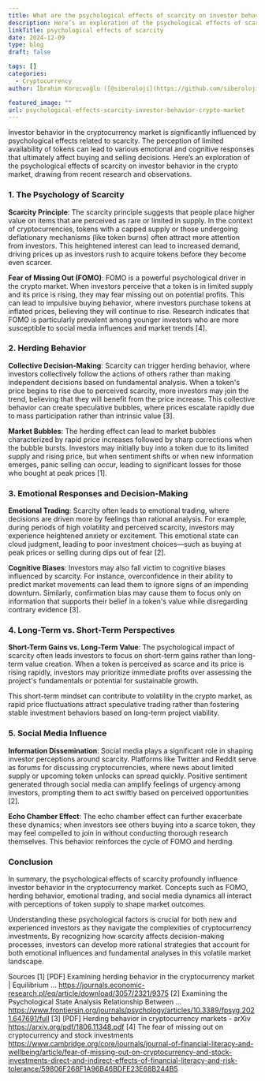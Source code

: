```yaml
---
title: What are the psychological effects of scarcity on investor behavior in the crypto market
description: Here’s an exploration of the psychological effects of scarcity on investor behavior in the crypto market, drawing from recent research and observations.
linkTitle: psychological effects of scarcity
date: 2024-12-09
type: blog
draft: false

tags: []
categories:
  - Cryptocurrency
author: İbrahim Korucuoğlu ([@siberoloji](https://github.com/siberoloji))

featured_image: ""
url: psychological-effects-scarcity-investor-behavior-crypto-market
---
```

Investor behavior in the cryptocurrency market is significantly influenced by psychological effects related to scarcity. The perception of limited availability of tokens can lead to various emotional and cognitive responses that ultimately affect buying and selling decisions. Here’s an exploration of the psychological effects of scarcity on investor behavior in the crypto market, drawing from recent research and observations.

### 1. The Psychology of Scarcity

**Scarcity Principle**: The scarcity principle suggests that people place higher value on items that are perceived as rare or limited in supply. In the context of cryptocurrencies, tokens with a capped supply or those undergoing deflationary mechanisms (like token burns) often attract more attention from investors. This heightened interest can lead to increased demand, driving prices up as investors rush to acquire tokens before they become even scarcer.

**Fear of Missing Out (FOMO)**: FOMO is a powerful psychological driver in the crypto market. When investors perceive that a token is in limited supply and its price is rising, they may fear missing out on potential profits. This can lead to impulsive buying behavior, where investors purchase tokens at inflated prices, believing they will continue to rise. Research indicates that FOMO is particularly prevalent among younger investors who are more susceptible to social media influences and market trends [4].

### 2. Herding Behavior

**Collective Decision-Making**: Scarcity can trigger herding behavior, where investors collectively follow the actions of others rather than making independent decisions based on fundamental analysis. When a token's price begins to rise due to perceived scarcity, more investors may join the trend, believing that they will benefit from the price increase. This collective behavior can create speculative bubbles, where prices escalate rapidly due to mass participation rather than intrinsic value [3].

**Market Bubbles**: The herding effect can lead to market bubbles characterized by rapid price increases followed by sharp corrections when the bubble bursts. Investors may initially buy into a token due to its limited supply and rising price, but when sentiment shifts or when new information emerges, panic selling can occur, leading to significant losses for those who bought at peak prices [1].

### 3. Emotional Responses and Decision-Making

**Emotional Trading**: Scarcity often leads to emotional trading, where decisions are driven more by feelings than rational analysis. For example, during periods of high volatility and perceived scarcity, investors may experience heightened anxiety or excitement. This emotional state can cloud judgment, leading to poor investment choices—such as buying at peak prices or selling during dips out of fear [2].

**Cognitive Biases**: Investors may also fall victim to cognitive biases influenced by scarcity. For instance, overconfidence in their ability to predict market movements can lead them to ignore signs of an impending downturn. Similarly, confirmation bias may cause them to focus only on information that supports their belief in a token's value while disregarding contrary evidence [3].

### 4. Long-Term vs. Short-Term Perspectives

**Short-Term Gains vs. Long-Term Value**: The psychological impact of scarcity often leads investors to focus on short-term gains rather than long-term value creation. When a token is perceived as scarce and its price is rising rapidly, investors may prioritize immediate profits over assessing the project's fundamentals or potential for sustainable growth.

This short-term mindset can contribute to volatility in the crypto market, as rapid price fluctuations attract speculative trading rather than fostering stable investment behaviors based on long-term project viability.

### 5. Social Media Influence

**Information Dissemination**: Social media plays a significant role in shaping investor perceptions around scarcity. Platforms like Twitter and Reddit serve as forums for discussing cryptocurrencies, where news about limited supply or upcoming token unlocks can spread quickly. Positive sentiment generated through social media can amplify feelings of urgency among investors, prompting them to act swiftly based on perceived opportunities [2].

**Echo Chamber Effect**: The echo chamber effect can further exacerbate these dynamics; when investors see others buying into a scarce token, they may feel compelled to join in without conducting thorough research themselves. This behavior reinforces the cycle of FOMO and herding.

### Conclusion

In summary, the psychological effects of scarcity profoundly influence investor behavior in the cryptocurrency market. Concepts such as FOMO, herding behavior, emotional trading, and social media dynamics all interact with perceptions of token supply to shape market outcomes.

Understanding these psychological factors is crucial for both new and experienced investors as they navigate the complexities of cryptocurrency investments. By recognizing how scarcity affects decision-making processes, investors can develop more rational strategies that account for both emotional influences and fundamental analyses in this volatile market landscape.

Sources
[1] [PDF] Examining herding behavior in the cryptocurrency market | Equilibrium ... <https://journals.economic-research.pl/eq/article/download/3057/2321/9375>
[2] Examining the Psychological State Analysis Relationship Between ... <https://www.frontiersin.org/journals/psychology/articles/10.3389/fpsyg.2021.647691/full>
[3] [PDF] Herding behavior in cryptocurrency markets - arXiv <https://arxiv.org/pdf/1806.11348.pdf>
[4] The fear of missing out on cryptocurrency and stock investments <https://www.cambridge.org/core/journals/journal-of-financial-literacy-and-wellbeing/article/fear-of-missing-out-on-cryptocurrency-and-stock-investments-direct-and-indirect-effects-of-financial-literacy-and-risk-tolerance/59806F268F1A96B46BDFE23E68B244B5>
